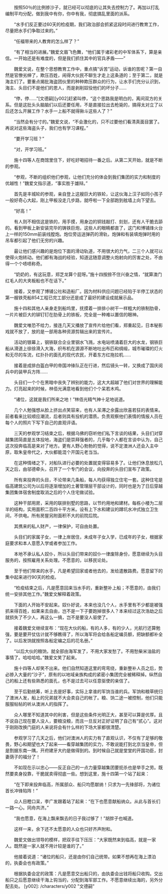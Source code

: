 　　按照50％的比例掺沙子，就已经可以彻底的让其失去控制力了。再加以打乱编制平均分配，做到我中有你，你中有我，彻底搞乱里面的派系。

　　“水手们反正要过60天的检疫期，我们政治部会抓紧这段时间进行教育工作，尽量把水手们争取过来的。”

　　“任福带来的人教育的怎么样了？”

　　“有了相当的进展。”魏爱文眉飞色舞，“他们属于诸彩老的中军体系下，算是亲信。一开始还是有难度的，但是我们抓住其中的官兵矛盾——”

　　魏爱文说，在整个思想教育工作中，重点搞“诉苦”运动，诉谁的苦呢？第一自然是官僚劣绅了，欺压百姓，闹得大伙民不聊生才走上这条道的；至于第二，就是海主们了。要重点揭批海盗团伙里的种种欺压群众的行为，让水手们充分认识到，海主、头目们不是他们的恩人，而是剥削奴役他们的坏分子……

　　“停，停……”[文德嗣][y002]赶紧叫停，“这个思路我是明白的，离间双方的关系。但是这批头头脑脑们以后还要任用，不是直接拉出去枪毙的，搞得太对立了以后还怎么开展工作？水手一上船不就得揪斗这些人了？”

　　“当然会有分寸的。”魏爱文说，“不会激化的，只不过要他们看清真面目罢了。再说对这些海盗头子，我们也有学习课程。”

　　“要开学习班？”

　　“对，开学习班。”

　　施十四等人在商馆里住下，好吃好喝招待一番之后。从第二天开始，就是不断的参观。

　　“参观，不断的组织他们参观，让他们充分的体会到我们集团的实力和制度的优越性！”魏爱文指示道，“事实胜于雄辩。”

　　首先是丰城轮的参观，亲自登上这艘巨大的铁轮，让这伙海上汉子如同小孩子一般好奇心大起，刚上甲板没走几步路，就呼啦一下全部跑到舷墙上向下望去。

　　“好高！”

　　有人则不相信这是铁的，用手摸，用身边的铜钱敲打、刻划，还有人干脆去舔的。看到甲板上新安装完毕的铸铁巨炮，这些人的眼睛都直了，这门和博铺烽火台上一样的150mm前装线膛炮。炮位旁运送弹药的滑轨，炮弹和有装填炮弹时用的吊车都引起了他们无穷的兴趣。

　　最让他们感兴趣的是炮位下面的滑动轨道，不用很大的力气，二三个人就可以使得火炮转动。他们都有海战的经验，知道这随意调整火炮射向的厉害之处，不由得一个个啧啧称奇。

　　“奶奶的，有这玩意，郑芝龙算个屁呀。”施十四按捺不住兴奋之情，“就算澳门红毛人的大夹板船也不在话下。”

　　接着，又参观了博铺公社和造船厂。因为材料供应问题已经陷于半停工状态的第一艘铁壳船854工程已完工部分还是成了最好的建设成就展示品。

　　施十四和其他人亲身走到船坞里，抚摸着一排排小树干一样粗大的铁制肋骨，一片片被巨大的铆钉钉在肋骨上的铁板，完全是一种难以置信的眼神。

　　魏爱文唯恐不给力，接连几天又播放了宣传片给他们看，郑重起见，日本秘影戏就不放了，放的是一部用各种资源剪辑出来的宣传片。

　　活动的银幕上，钢铁联合企业里钢水飞溅，水电站喷涌着巨大的水龙，钢铁巨船从滑道上徐徐滑入大海，织布机在源源不断地吐出布匹和绸缎，城市璀璨的灯火和无尽的车流，红扑扑的面孔的现代农民，开着东方红拖拉机……

　　接着是成排白盔白甲的帝国冲锋队正在行进，然后镜头一转，又换成了国庆阅兵中的装甲兵方阵……

　　头目们一个个在黑暗中丧失了辨别的能力，这大大超越了他们对世界的理解能力。灯亮起来的时候，林佰光满意地看到他们个个呆若木鸡。

　　“诸位，这就是我们所来之地！”林佰光精气神十足地说道。

　　几个人勉强想从脸上挤出点笑容来，也有人呆滞之余露出欣喜若狂的表情来。前者看来比较顺应潮流，后者则具有投机的潜质。负责观察他们表情的情报人员在每个人的照片下写下自己的直观评语。

　　三天的参观学习结束之后，根据乌佛的窃听他们私下言谈的结果，头目们对穿越集团简直是五体投地，海盗们是崇拜强者的，几乎每个人都在言谈中认为，自己这次投奔临高是来对了地方。更有人野心勃勃的觉得，说不定澳洲人还会入主中原，取朱皇帝代之，大伙都能混个开国元老当当。

　　在这种情绪之下，对船队进行必要的处置就变得容易多了。让他们休息放松几天之后，由邬德牵头，召开了一个专门的会议，向投奔的头目们宣布了政策。

　　所有来投奔的头目，不论带来几条船，每人均获得独立住宅一套。这种住宅是临高建筑公司为以后将逐渐增加的土著管理层干部设计的，同时也是为了日后穿越集团集体宿舍制度取消之后的个人住宅做试验。

　　这种干部用房，采用的联排别墅的思路，以节约用地和建材。每栋小楼为二层半的结构，实用面积二百四十平方米。设有上下水和建议的蹲坑水冲式独立卫生间，不供电。所有房屋另附面积不大的前院后院。

　　其携来的私人财产，一律保护，可自由处置。

　　头目们的家属子女，一律上岸居住，未成年子女入学，已成年的子女，根据家庭要求和本人意愿入学或者参加工作。

　　本地不承认私人奴仆，所以头目们带来的奴仆一律废除身份，愿意继续为头目服务的，按照雇用关系处理。不愿意的，以移民论处。

　　至于他们带来的水手，凡是希望回家或者他去的，发给遣散路费。愿意留下的集中起来进行90天的检疫。

　　“检疫结束之后，凡是愿意回来当水手的，重新整补上船；不愿意的，由我们统一安排其他工作。”魏爱文解释着政策。

　　下面的人开始不安起来。奴仆好说，本来也没几个人，水手里有不少都是被强抓来得百姓，如果来去自由，岂不是一下子要跑掉很多人？本来经过这次浩劫之后就损失了不少人，再这么一搞，岂不是要没人驱使了。

　　接着魏爱文继续宣布：“现在大伙的船，有的人多，有的少人，光航行还算勉强，要是要开仗估计就不够瞧得了，所以海军将会给各船定编员额，把缺额都补全了。以后发饷就按照各船定编之后的花名册。”

　　“以后大伙的粮饷，就全部由海军发了，不用大家发愁了。不用愁柴米油盐的事情了。哈哈哈哈。”魏爱文笑了起来。

　　施十四等人却笑不出来。他们自然知道这里的弯弯绕，重新整补人员之后，势必掺入大量的“沙子”，原有的以地域亲族构成的紧密小集团完全被稀释掉。纵然自己的船上还有些熟悉的面孔，也不是过去可以任意驱使的亲信了。

　　至于后勤统筹，听上去是好事，实际上拿谁的军饷当谁的兵。军饷和粮草统归了澳洲人发，船上的兄弟就不大会卖自己的帐了。粮、饷二途一被控制，他们只能服服帖帖的听从澳洲人的指挥了。

　　众人哪里不知道其中的利害，但是这些条件光明正大，甚至可以算是优厚。且不说自己现在要人没人，要粮没粮，而且一旦反对正好证明了自己有“贰心”。这对于刚刚改换门庭的人来说将会有什么样的下场大家都很清楚。

　　参观学习了几天之后，他们对澳洲人的实力有了直观认识，不仅有了足够的敬畏，野心和期望也大了起来——看穿越集团的实力，不敢说能打到北京当皇帝，但是割据东南一隅，开府建牙大约是做得到的。到时候自己就是堂堂的开国功臣，封妻荫子的福分了！

　　不如现在示以忠心——反正自己的一点力量穿越集团要扼杀也是举手之劳。既然要卖身投靠，干脆就卖得彻底一些。想到这里，施十四第一个站了起来：

　　“在下即来投奔临高，所属部众、船只均愿献纳！只求为一先锋部将，为诸位首长冲锋陷阵！”

　　众人目瞪口呆，李广发跟着站了起来：“在下也愿意献船纳众。从此与首长们一路一心。同舟共济。”

　　“我也愿意，在海上飘来飘去的日子我过够了！”胡胖子也喊道。

　　这样一来，余下还不太愿意的人众也只好齐声附和。

　　魏爱文做出领导的模样，把双手往下压压：“大家既然来到临高，就是一家人。既然是一家人就不用计较是谁的了。”

　　他接着说道：“诸位的船只，还是由你们自己统带。如果不想再在海上漂泊的，执委会也有政策。”

　　根据执委会定的政策：凡是愿意交出船只的，由执委会出钱将船只收购。交出船只之后愿意继续干海上钩当的，分配到海军部工作。不愿意继续出海的，另外分配去处。
[y002]: /characters/y002 "文德嗣"
